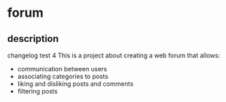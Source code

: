 # forum

## description
changelog test 4
This is a project about creating a web forum that allows:

- communication between users
- associating categories to posts
- liking and disliking posts and comments
- filtering posts
